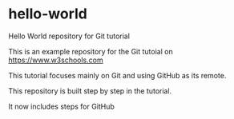 # hello-world

Hello World repository for Git tutorial

This is an example repository for the Git tutoial on https://www.w3schools.com

This tutorial focuses mainly on Git and using GitHub as its remote. 

This repository is built step by step in the tutorial.

It now includes steps for GitHub

